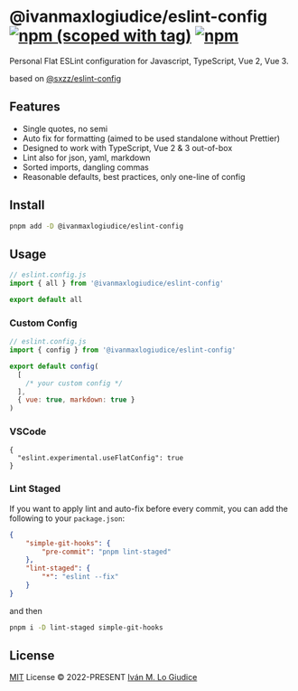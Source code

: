 # @ivanmaxlogiudice/eslint-config [![npm (scoped with tag)](https://flat.badgen.net/npm/v/@ivanmaxlogiudice/eslint-config)](https://npmjs.com/package/@ivanmaxlogiudice/eslint-config) [![npm](https://flat.badgen.net/npm/dt/@ivanmaxlogiudice/eslint-config)](https://npmjs.com/package/@ivanmaxlogiudice/eslint-config) #

Personal Flat ESLint configuration for Javascript, TypeScript, Vue 2, Vue 3.

based on [@sxzz/eslint-config](https://github.com/sxzz/eslint-config)

## Features
- Single quotes, no semi
- Auto fix for formatting (aimed to be used standalone without Prettier)
- Designed to work with TypeScript, Vue 2 & 3 out-of-box
- Lint also for json, yaml, markdown
- Sorted imports, dangling commas
- Reasonable defaults, best practices, only one-line of config

## Install
```bash
pnpm add -D @ivanmaxlogiudice/eslint-config
```

## Usage
```js
// eslint.config.js
import { all } from '@ivanmaxlogiudice/eslint-config'

export default all
```

### Custom Config

```js
// eslint.config.js
import { config } from '@ivanmaxlogiudice/eslint-config'

export default config(
  [
    /* your custom config */
  ],
  { vue: true, markdown: true }
)
```

### VSCode

```jsonc
{
  "eslint.experimental.useFlatConfig": true
}
```

### Lint Staged

If you want to apply lint and auto-fix before every commit, you can add the following to your `package.json`:

```json
{
    "simple-git-hooks": {
        "pre-commit": "pnpm lint-staged"
    },
    "lint-staged": {
        "*": "eslint --fix"
    }
}
```

and then

```bash
pnpm i -D lint-staged simple-git-hooks
```

## License

[MIT](./LICENSE) License © 2022-PRESENT [Iván M. Lo Giudice](https://github.com/ivanmaxlogiudice)